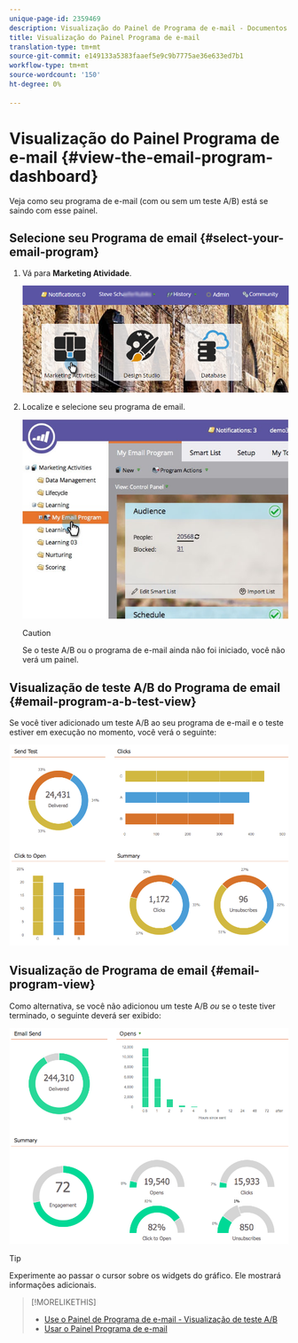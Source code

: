 ```yaml
---
unique-page-id: 2359469
description: Visualização do Painel de Programa de e-mail - Documentos do Marketing - Documentação do produto
title: Visualização do Painel Programa de e-mail
translation-type: tm+mt
source-git-commit: e149133a5383faaef5e9c9b7775ae36e633ed7b1
workflow-type: tm+mt
source-wordcount: '150'
ht-degree: 0%

---
```



# Visualização do Painel Programa de e-mail {#view-the-email-program-dashboard}

Veja como seu programa de e-mail (com ou sem um teste A/B) está se saindo com esse painel.

## Selecione seu Programa de email {#select-your-email-program}

1. Vá para **Marketing Atividade**.

   ![](assets/login-marketing-activities.png)

1. Localize e selecione seu programa de email.

   ![](assets/selectemailprogram.jpg)

   >[!CAUTION]
   >
   >Se o teste A/B ou o programa de e-mail ainda não foi iniciado, você não verá um painel.

## Visualização de teste A/B do Programa de email {#email-program-a-b-test-view}

Se você tiver adicionado um teste A/B ao seu programa de e-mail e o teste estiver em execução no momento, você verá o seguinte:

![](assets/image2014-9-12-14-3a2-3a25.png)

## Visualização de Programa de email {#email-program-view}

Como alternativa, se você não adicionou um teste A/B *ou* se o teste tiver terminado, o seguinte deverá ser exibido:

![](assets/image2014-9-12-14-3a3-3a3.png)

>[!TIP]
>
>Experimente ao passar o cursor sobre os widgets do gráfico. Ele mostrará informações adicionais.

>[!MORELIKETHIS]
>
>* [Use o Painel de Programa de e-mail - Visualização de teste A/B](../../../../product-docs/email-marketing/email-programs/email-program-actions/email-test-a-b-test/use-the-email-program-dashboard-a-b-test-view.md)
>* [Usar o Painel Programa de e-mail](use-the-email-program-dashboard.md)

>



